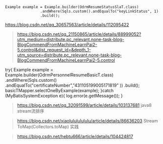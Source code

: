 ```
Example example = Example.builder(OdrmResumeStatusSlaT.class)
                .andWhere(Sqls.custom().andEqualTo("keyLinkStatus", 1)
                .build();
```
https://blog.csdn.net/qq_30657563/article/details/112095422
> https://blog.csdn.net/qq_21150865/article/details/88999052?utm_medium=distribute.pc_relevant.none-task-blog-BlogCommendFromMachineLearnPai2-5.control&dist_request_id=&depth_1-utm_source=distribute.pc_relevant.none-task-blog-BlogCommendFromMachineLearnPai2-5.control
> 
 try{
            Example example = Example.builder(OdrmPersonnelResumeBasicT.class)
                    .andWhere(Sqls.custom()
                            .andEqualTo("certificateNumber","431105199005171819" ))
                    .build();
            basicTMapper.selectOneByExample(example);
        }catch (MyBatisSystemException e){
            log.error(e.getMessage());
        }

> https://blog.csdn.net/qq_32091599/article/details/103137681  java8 stream流排序


> https://blog.csdn.net/xiaolulululululu/article/details/86636203  Stream ToMap(Collectors.toMap) 实践

>https://blog.csdn.net/hebtu666/article/details/104424817
